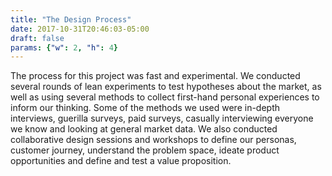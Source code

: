 ```yaml
---
title: "The Design Process"
date: 2017-10-31T20:46:03-05:00
draft: false
params: {"w": 2, "h": 4}
---
```

The process for this project was fast and experimental. We conducted several rounds of lean experiments to test hypotheses about the market, as well as using several methods to collect  first-hand personal experiences to inform our thinking. Some of the methods we used were in-depth interviews, guerilla surveys, paid surveys, casually interviewing everyone we know and looking at general market data. We also conducted collaborative design sessions and workshops to define our personas, customer journey, understand the problem space, ideate product opportunities and define and test a value proposition.
